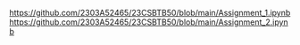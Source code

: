 https://github.com/2303A52465/23CSBTB50/blob/main/Assignment_1.ipynb
https://github.com/2303A52465/23CSBTB50/blob/main/Assignment_2.ipynb
